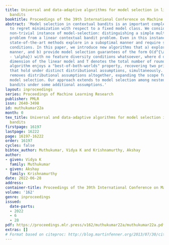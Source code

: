 ```yaml
---
title: Universal and data-adaptive algorithms for model selection in linear contextual
  bandits
booktitle: Proceedings of the 39th International Conference on Machine Learning
abstract: 'Model selection in contextual bandits is an important complementary problem
  to regret minimization with respect to a fixed model class. We consider the simplest
  non-trivial instance of model-selection: distinguishing a simple multi-armed bandit
  problem from a linear contextual bandit problem. Even in this instance, current
  state-of-the-art methods explore in a suboptimal manner and require strong "feature-diversity"
  conditions. In this paper, we introduce new algorithms that a) explore in a data-adaptive
  manner, and b) provide model selection guarantees of the form O(d^{\alpha} T^{1
  - \alpha}) with no feature diversity conditions whatsoever, where d denotes the
  dimension of the linear model and T denotes the total number of rounds. The first
  algorithm enjoys a "best-of-both-worlds" property, recovering two prior results
  that hold under distinct distributional assumptions, simultaneously. The second
  removes distributional assumptions altogether, expanding the scope for tractable
  model selection. Our approach extends to model selection among nested linear contextual
  bandits under some additional assumptions.'
layout: inproceedings
series: Proceedings of Machine Learning Research
publisher: PMLR
issn: 2640-3498
id: muthukumar22a
month: 0
tex_title: Universal and data-adaptive algorithms for model selection in linear contextual
  bandits
firstpage: 16197
lastpage: 16222
page: 16197-16222
order: 16197
cycles: false
bibtex_author: Muthukumar, Vidya K and Krishnamurthy, Akshay
author:
- given: Vidya K
  family: Muthukumar
- given: Akshay
  family: Krishnamurthy
date: 2022-06-28
address:
container-title: Proceedings of the 39th International Conference on Machine Learning
volume: '162'
genre: inproceedings
issued:
  date-parts:
  - 2022
  - 6
  - 28
pdf: https://proceedings.mlr.press/v162/muthukumar22a/muthukumar22a.pdf
extras: []
# Format based on citeproc: http://blog.martinfenner.org/2013/07/30/citeproc-yaml-for-bibliographies/
---
```

